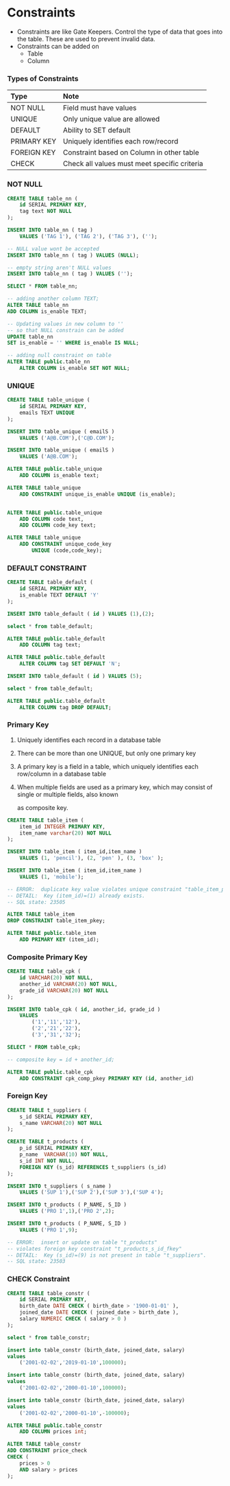 # Constraints

* Constraints are like Gate Keepers. Control the type of data that goes into the table. These are used to prevent invalid data.
* Constraints can be added on
  * Table 
  * Column

### Types of Constraints

| Type | Note |
| :--- | :--- |
| NOT NULL | Field must have values |
| UNIQUE | Only unique value are allowed |
| DEFAULT | Ability to SET default  |
| PRIMARY KEY | Uniquely identifies each row/record |
| FOREIGN KEY | Constraint based on Column in other table |
| CHECK | Check all values must meet specific criteria |

### NOT NULL

```sql
CREATE TABLE table_nn (
    id SERIAL PRIMARY KEY,
    tag text NOT NULL
);

INSERT INTO table_nn ( tag ) 
    VALUES ('TAG 1'), ('TAG 2'), ('TAG 3'), ('');

-- NULL value wont be accepted
INSERT INTO table_nn ( tag ) VALUES (NULL);

-- empty string aren't NULL values
INSERT INTO table_nn ( tag ) VALUES ('');

SELECT * FROM table_nn;

-- adding another column TEXT;
ALTER TABLE table_nn 
ADD COLUMN is_enable TEXT;

-- Updating values in new column to '' 
-- so that NULL constrain can be added
UPDATE table_nn
SET is_enable = '' WHERE is_enable IS NULL;

-- adding null constraint on table
ALTER TABLE public.table_nn
    ALTER COLUMN is_enable SET NOT NULL;
```

### UNIQUE

```sql
CREATE TABLE table_unique (
    id SERIAL PRIMARY KEY,
    emails TEXT UNIQUE
);

INSERT INTO table_unique ( emailS ) 
    VALUES ('A@B.COM'),('C@D.COM');

INSERT INTO table_unique ( emailS ) 
    VALUES ('A@B.COM');

ALTER TABLE public.table_unique
    ADD COLUMN is_enable text;

ALTER TABLE table_unique
    ADD CONSTRAINT unique_is_enable UNIQUE (is_enable);


ALTER TABLE public.table_unique
    ADD COLUMN code text,
    ADD COLUMN code_key text;

ALTER TABLE table_unique
    ADD CONSTRAINT unique_code_key 
        UNIQUE (code,code_key);
```

### DEFAULT CONSTRAINT

```sql
CREATE TABLE table_default (
    id SERIAL PRIMARY KEY,
    is_enable TEXT DEFAULT 'Y'
);

INSERT INTO table_default ( id ) VALUES (1),(2);

select * from table_default;

ALTER TABLE public.table_default
    ADD COLUMN tag text;

ALTER TABLE public.table_default
    ALTER COLUMN tag SET DEFAULT 'N';

INSERT INTO table_default ( id ) VALUES (5);

select * from table_default;

ALTER TABLE public.table_default
    ALTER COLUMN tag DROP DEFAULT;
```

### Primary Key

1. Uniquely identifies each record in a database table
2. There can be more than one UNIQUE, but only one primary key
3. A primary key is a field in a table, which uniquely identifies each row/column in a database table
4. When multiple fields are used as a primary key, which may consist of single or multiple fields, also known 

    as composite key.

```sql
CREATE TABLE table_item (
    item_id INTEGER PRIMARY KEY,
    item_name varchar(20) NOT NULL    
);

INSERT INTO table_item ( item_id,item_name ) 
    VALUES (1, 'pencil'), (2, 'pen' ), (3, 'box' );

INSERT INTO table_item ( item_id,item_name ) 
    VALUES (1, 'mobile');

-- ERROR:  duplicate key value violates unique constraint "table_item_pkey"
-- DETAIL:  Key (item_id)=(1) already exists.
-- SQL state: 23505

ALTER TABLE table_item
DROP CONSTRAINT table_item_pkey;

ALTER TABLE public.table_item
    ADD PRIMARY KEY (item_id);
```

### Composite Primary Key

```sql
CREATE TABLE table_cpk (
    id VARCHAR(20) NOT NULL,
    another_id VARCHAR(20) NOT NULL,
    grade_id VARCHAR(20) NOT NULL
);

INSERT INTO table_cpk ( id, another_id, grade_id ) 
    VALUES 
        ('1','11','12'), 
        ('2','21','22'), 
        ('3','31','32');

SELECT * FROM table_cpk;

-- composite key = id + another_id;

ALTER TABLE public.table_cpk
    ADD CONSTRAINT cpk_comp_pkey PRIMARY KEY (id, another_id)
```

### Foreign Key

```sql
CREATE TABLE t_suppliers (
    s_id SERIAL PRIMARY KEY,
    s_name VARCHAR(20) NOT NULL
);

CREATE TABLE t_products (
    p_id SERIAL PRIMARY KEY,
    p_name  VARCHAR(10) NOT NULL,
    s_id INT NOT NULL,
    FOREIGN KEY (s_id) REFERENCES t_suppliers (s_id)
);

INSERT INTO t_suppliers ( s_name ) 
    VALUES ('SUP 1'),('SUP 2'),('SUP 3'),('SUP 4');

INSERT INTO t_products ( P_NAME, S_ID ) 
    VALUES ('PRO 1',1),('PRO 2',2);

INSERT INTO t_products ( P_NAME, S_ID ) 
    VALUES ('PRO 1',9);

-- ERROR:  insert or update on table "t_products" 
-- violates foreign key constraint "t_products_s_id_fkey"
-- DETAIL:  Key (s_id)=(9) is not present in table "t_suppliers".
-- SQL state: 23503
```

### CHECK Constraint

```sql
CREATE TABLE table_constr (
    id SERIAL PRIMARY KEY,
    birth_date DATE CHECK ( birth_date > '1900-01-01' ),
    joined_date DATE CHECK ( joined_date > birth_date ),
    salary NUMERIC CHECK ( salary > 0 )
);

select * from table_constr;

insert into table_constr (birth_date, joined_date, salary) 
values 
    ('2001-02-02','2019-01-10',100000);

insert into table_constr (birth_date, joined_date, salary) 
values 
    ('2001-02-02','2000-01-10',100000);

insert into table_constr (birth_date, joined_date, salary) 
values 
    ('2001-02-02','2000-01-10',-100000);

ALTER TABLE public.table_constr
    ADD COLUMN prices int;

ALTER TABLE table_constr
ADD CONSTRAINT price_check 
CHECK (
    prices > 0
    AND salary > prices
);
```

